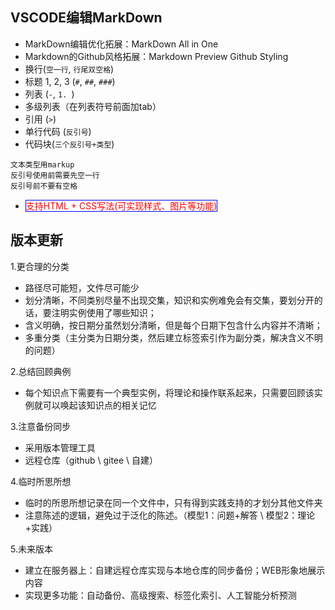 ## VSCODE编辑MarkDown ##
- MarkDown编辑优化拓展：MarkDown All in One
- Markdown的Github风格拓展：Markdown Preview Github Styling
- 换行(`空一行`, `行尾双空格`)
- 标题 1, 2, 3 (`#`, `##`, `###`)
- 列表 (`-`, `1. `)
- 多级列表（在列表符号前面加tab）
- 引用 (`>`)
- 单行代码 (`反引号`)
- 代码块(`三个反引号+类型`)
```markup
文本类型用markup
反引号使用前需要先空一行
反引号前不要有空格
```
- <span style="color: #ff0000;border: 1px solid blue">支持HTML + CSS写法(可实现样式、图片等功能)</span>

## 版本更新 ##
1.更合理的分类

- 路径尽可能短，文件尽可能少
- 划分清晰，不同类别尽量不出现交集，知识和实例难免会有交集，要划分开的话，要注明实例使用了哪些知识；
- 含义明确，按日期分虽然划分清晰，但是每个日期下包含什么内容并不清晰；
- 多重分类（主分类为日期分类，然后建立标签索引作为副分类，解决含义不明的问题）

2.总结回顾典例

- 每个知识点下需要有一个典型实例，将理论和操作联系起来，只需要回顾该实例就可以唤起该知识点的相关记忆

3.注意备份同步

- 采用版本管理工具
- 远程仓库（github \ gitee \ 自建）

4.临时所思所想

- 临时的所思所想记录在同一个文件中，只有得到实践支持的才划分其他文件夹
- 注意陈述的逻辑，避免过于泛化的陈述。（模型1：问题+解答 \ 模型2：理论+实践）

5.未来版本

- 建立在服务器上：自建远程仓库实现与本地仓库的同步备份；WEB形象地展示内容
- 实现更多功能：自动备份、高级搜索、标签化索引、人工智能分析预测